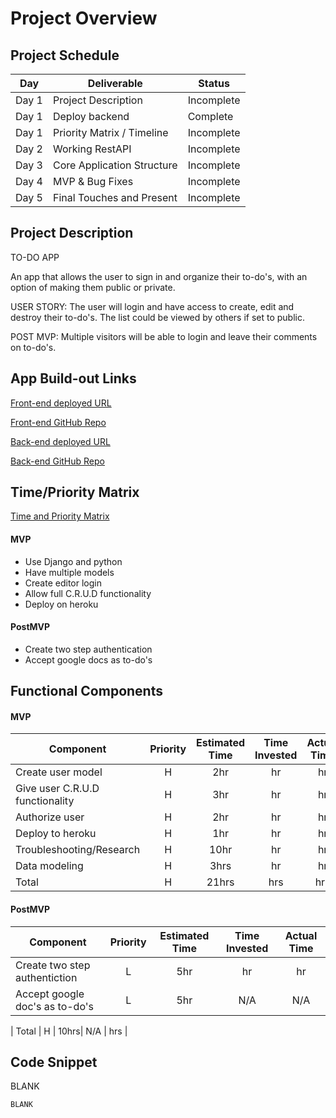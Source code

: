# Project Overview

## Project Schedule

|  Day | Deliverable | Status
|---|---| ---|
|Day 1| Project Description | Incomplete
|Day 1| Deploy backend | Complete
|Day 1| Priority Matrix / Timeline | Incomplete
|Day 2| Working RestAPI | Incomplete
|Day 3| Core Application Structure | Incomplete
|Day 4| MVP & Bug Fixes | Incomplete
|Day 5| Final Touches and Present | Incomplete


## Project Description
TO-DO APP

An app that allows the user to sign in and organize their to-do's, with an option of making them public
or private.

USER STORY:
The user will login and have access to create, edit and destroy their to-do's. The list could be 
viewed by others if set to public.

POST MVP:
Multiple visitors will be able to login and leave their comments on to-do's.


## App Build-out Links 
[Front-end deployed URL](https://https://gifted-varahamihira-15a125.netlify.app/#/)

[Front-end GitHub Repo](https://https://github.com/Kenal-Ortega/p4frontend)

[Back-end deployed URL](https://https://p4backend93.herokuapp.com/)

[Back-end GitHub Repo](https://https://github.com/Kenal-Ortega/p4backend)


## Time/Priority Matrix 

[Time and Priority Matrix](https://res.cloudinary.com/dinqukx6a/image/upload/v1598235735/Project%203/Music_Journal_TPM_backend_i50jc6.jpg)



#### MVP

- Use Django and python 
- Have multiple models 
- Create editor login
- Allow full C.R.U.D functionality
- Deploy on heroku

#### PostMVP

- Create two step authentication
- Accept google docs as to-do's

## Functional Components
#### MVP
| Component | Priority | Estimated Time | Time Invested | Actual Time |
| --- | :---: |  :---: | :---: | :---: |
| Create user model | H | 2hr | hr | hr|
| Give user C.R.U.D functionality | H | 3hr | hr | hr|
| Authorize user | H | 2hr | hr | hr|
| Deploy to heroku | H | 1hr| hr | hr |
| Troubleshooting/Research| H | 10hr | hr | hr|
| Data modeling | H | 3hrs| hr | hr |
| Total | H | 21hrs| hrs | hrs |

#### PostMVP
| Component | Priority | Estimated Time | Time Invested | Actual Time |
| --- | :---: |  :---: | :---: | :---: |
| Create two step authentiction | L | 5hr | hr | hr|
| Accept google doc's as to-do's | L | 5hr | N/A | N/A|

| Total | H | 10hrs| N/A | hrs |

 

## Code Snippet

BLANK  

```
BLANK
```

